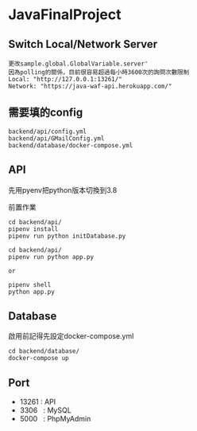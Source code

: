 # JavaFinalProject

## Switch Local/Network Server
```
更改sample.global.GlobalVariable.server'
因為polling的關係，目前很容易超過每小時3600次的詢問次數限制
Local: "http://127.0.0.1:13261/"
Network: "https://java-waf-api.herokuapp.com/"
```


## 需要填的config
```
backend/api/config.yml
backend/api/GMailConfig.yml
backend/database/docker-compose.yml
```

## API
先用pyenv把python版本切換到3.8


前置作業
```
cd backend/api/
pipenv install
pipenv run python initDatabase.py
```

```
cd backend/api/
pipenv run python app.py

or

pipenv shell
python app.py
```
## Database
啟用前記得先設定docker-compose.yml
```
cd backend/database/
docker-compose up
```
## Port
 - 13261 : API
 - 3306 &nbsp; : MySQL
 - 5000 &nbsp; : PhpMyAdmin
